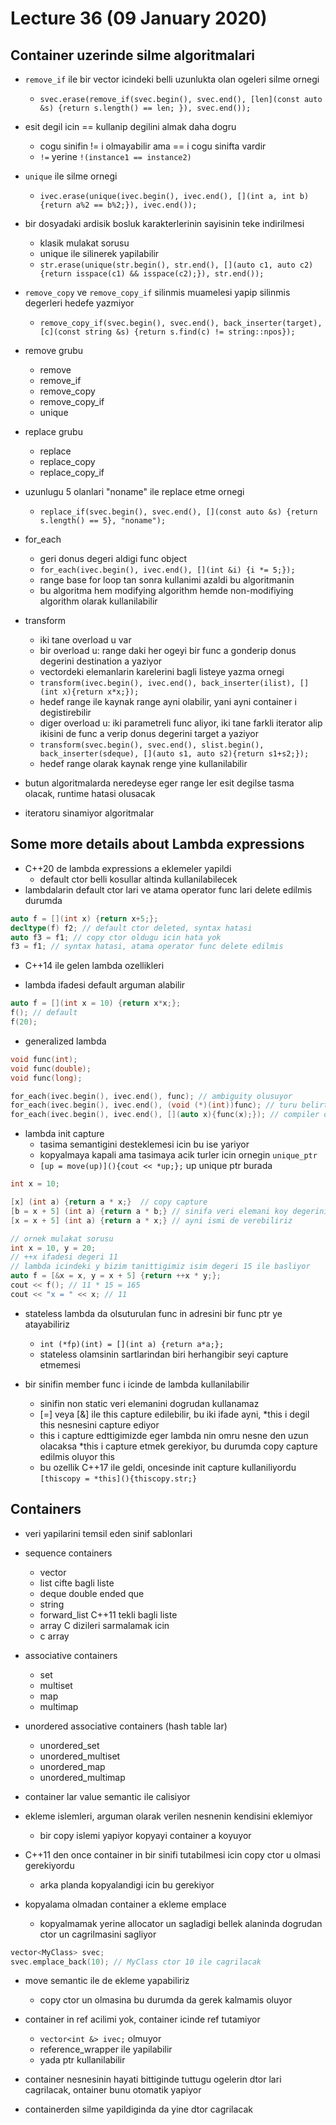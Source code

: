 # Lecture 36 (09 January 2020)

## Container uzerinde silme algoritmalari

- `remove_if` ile bir vector icindeki belli uzunlukta olan ogeleri silme ornegi
  - `svec.erase(remove_if(svec.begin(), svec.end(), [len](const auto &s) {return s.length() == len; }), svec.end());`

- esit degil icin == kullanip degilini almak daha dogru
  - cogu sinifin != i olmayabilir ama == i cogu sinifta vardir
  - `!=` yerine `!(instance1 == instance2)`

- `unique` ile silme ornegi
  - `ivec.erase(unique(ivec.begin(), ivec.end(), [](int a, int b) {return a%2 == b%2;}), ivec.end());`

- bir dosyadaki ardisik bosluk karakterlerinin sayisinin teke indirilmesi
  - klasik mulakat sorusu
  - unique ile silinerek yapilabilir
  - `str.erase(unique(str.begin(), str.end(), [](auto c1, auto c2) {return isspace(c1) && isspace(c2);}), str.end());`

- `remove_copy` ve `remove_copy_if` silinmis muamelesi yapip silinmis degerleri hedefe yazmiyor
  - `remove_copy_if(svec.begin(), svec.end(), back_inserter(target), [c](const string &s) {return s.find(c) != string::npos});`

- remove grubu
  - remove
  - remove_if
  - remove_copy
  - remove_copy_if
  - unique

- replace grubu
  - replace
  - replace_copy
  - replace_copy_if

- uzunlugu 5 olanlari "noname" ile replace etme ornegi
  - `replace_if(svec.begin(), svec.end(), [](const auto &s) {return s.length() == 5}, "noname");`

- for_each
  - geri donus degeri aldigi func object
  - `for_each(ivec.begin(), ivec.end(), [](int &i) {i *= 5;});`
  - range base for loop tan sonra kullanimi azaldi bu algoritmanin
  - bu algoritma hem modifying algorithm hemde non-modifiying algorithm olarak kullanilabilir

- transform
  - iki tane overload u var
  - bir overload u: range daki her ogeyi bir func a gonderip donus degerini destination a yaziyor
  - vectordeki elemanlarin karelerini bagli listeye yazma ornegi
  - `transform(ivec.begin(), ivec.end(), back_inserter(ilist), [](int x){return x*x;});`
  - hedef range ile kaynak range ayni olabilir, yani ayni container i degistirebilir
  - diger overload u: iki parametreli func aliyor, iki tane farkli iterator alip ikisini de func a verip donus degerini target a yaziyor
  - `transform(svec.begin(), svec.end(), slist.begin(), back_inserter(sdeque), [](auto s1, auto s2){return s1+s2;});`
  - hedef range olarak kaynak renge yine kullanilabilir

- butun algoritmalarda neredeyse eger range ler esit degilse tasma olacak, runtime hatasi olusacak
- iteratoru sinamiyor algoritmalar

## Some more details about Lambda expressions

- C++20 de lambda expressions a eklemeler yapildi
  - default ctor belli kosullar altinda kullanilabilecek
- lambdalarin default ctor lari ve atama operator func lari delete edilmis durumda

```cpp
auto f = [](int x) {return x+5;};
decltype(f) f2; // default ctor deleted, syntax hatasi
auto f3 = f1; // copy ctor oldugu icin hata yok
f3 = f1; // syntax hatasi, atama operator func delete edilmis
```

- C++14 ile gelen lambda ozellikleri

- lambda ifadesi default arguman alabilir

```cpp
auto f = [](int x = 10) {return x*x;};
f(); // default
f(20); 
```

- generalized lambda

```cpp
void func(int);
void func(double);
void func(long);

for_each(ivec.begin(), ivec.end(), func); // ambiguity olusuyor
for_each(ivec.begin(), ivec.end(), (void (*)(int))func); // turu belirtiyoruz
for_each(ivec.begin(), ivec.end(), [](auto x){func(x);}); // compiler overload resolution yapabilir artik
```

- lambda init capture
  - tasima semantigini desteklemesi icin bu ise yariyor
  - kopyalmaya kapali ama tasimaya acik turler icin ornegin `unique_ptr`
  - `[up = move(up)](){cout << *up;};` up unique ptr burada

```cpp
int x = 10;

[x] (int a) {return a * x;}  // copy capture
[b = x + 5] (int a) {return a * b;} // sinifa veri elemani koy degerini b den alarak hayata gelsin
[x = x + 5] (int a) {return a * x;} // ayni ismi de verebiliriz

// ornek mulakat sorusu
int x = 10, y = 20;
// ++x ifadesi degeri 11
// lambda icindeki y bizim tanittigimiz isim degeri 15 ile basliyor
auto f = [&x = x, y = x + 5] {return ++x * y;};
cout << f(); // 11 * 15 = 165
cout << "x = " << x; // 11
```

- stateless lambda da olsuturulan func in adresini bir func ptr ye atayabiliriz
  - `int (*fp)(int) = [](int a) {return a*a;};`
  - stateless olamsinin sartlarindan biri herhangibir seyi capture etmemesi

- bir sinifin member func i icinde de lambda kullanilabilir
  - sinifin non static veri elemanini dogrudan kullanamaz
  - [=] veya [&] ile this capture edilebilir, bu iki ifade ayni, *this i degil this nesnesini capture ediyor
  - this i capture edttigimizde eger lambda nin omru nesne den uzun olacaksa *this i capture etmek gerekiyor, bu durumda copy capture edilmis oluyor this
  - bu ozellik C++17 ile geldi, oncesinde init capture kullaniliyordu `[thiscopy = *this](){thiscopy.str;}`

## Containers

- veri yapilarini temsil eden sinif sablonlari

- sequence containers
  - vector
  - list cifte bagli liste
  - deque double ended que
  - string
  - forward_list C++11 tekli bagli liste 
  - array C dizileri sarmalamak icin
  - c array

- associative containers
  - set
  - multiset
  - map
  - multimap

- unordered associative containers (hash table lar)
  - unordered_set
  - unordered_multiset
  - unordered_map
  - unordered_multimap

- container lar value semantic ile calisiyor
- ekleme islemleri, arguman olarak verilen nesnenin kendisini eklemiyor
  - bir copy islemi yapiyor kopyayi container a koyuyor

- C++11 den once container in bir sinifi tutabilmesi icin copy ctor u olmasi gerekiyordu
  - arka planda kopyalandigi icin bu gerekiyor

- kopyalama olmadan container a ekleme emplace
  - kopyalmamak yerine allocator un sagladigi bellek alaninda dogrudan ctor un cagrilmasini sagliyor

```cpp
vector<MyClass> svec;
svec.emplace_back(10); // MyClass ctor 10 ile cagrilacak
```

- move semantic ile de ekleme yapabiliriz
  - copy ctor un olmasina bu durumda da gerek kalmamis oluyor

- container in ref acilimi yok, container icinde ref tutamiyor
  - `vector<int &> ivec;` olmuyor
  - reference_wrapper ile yapilabilir
  - yada ptr kullanilabilir

- container nesnesinin hayati bittiginde tuttugu ogelerin dtor lari cagrilacak, ontainer bunu otomatik yapiyor
- containerden silme yapildiginda da yine dtor cagrilacak
